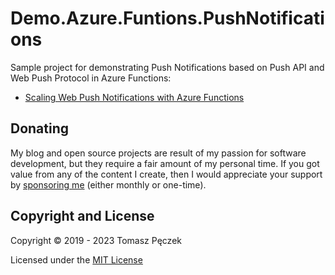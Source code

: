 # Demo.Azure.Funtions.PushNotifications

Sample project for demonstrating Push Notifications based on Push API and Web Push Protocol in Azure Functions:

- [Scaling Web Push Notifications with Azure Functions](https://www.tpeczek.com/2019/02/scaling-web-push-notifications-with.html)

## Donating

My blog and open source projects are result of my passion for software development, but they require a fair amount of my personal time. If you got value from any of the content I create, then I would appreciate your support by [sponsoring me](https://github.com/sponsors/tpeczek) (either monthly or one-time).

## Copyright and License

Copyright © 2019 - 2023 Tomasz Pęczek

Licensed under the [MIT License](https://github.com/tpeczek/Demo.Azure.Funtions.PushNotifications/blob/master/LICENSE.md)